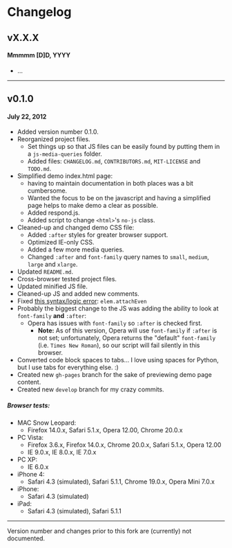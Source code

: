 # Changelog

## vX.X.X
#### Mmmmm [D]D, YYYY

* ...

---

## v0.1.0
#### July 22, 2012

* Added version number 0.1.0.
* Reorganized project files.
    * Set things up so that JS files can be easily found by putting them in a `js-media-queries` folder.
    * Added files: `CHANGELOG.md`, `CONTRIBUTORS.md`, `MIT-LICENSE` and `TODO.md`.
* Simplified demo index.html page:
    * having to maintain documentation in both places was a bit cumbersome.
    * Wanted the focus to be on the javascript and having a simplified page helps to make demo a clear as possible.
    * Added respond.js.
    * Added script to change `<html>`'s `no-js` class.
* Cleaned-up and changed demo CSS file:
    *  Added `:after` styles for greater browser support.
    * Optimized IE-only CSS.
    * Added a few more media queries.
    * Changed `:after` and `font-family` query names to `small`, `medium`, `large` and `xlarge`.
* Updated `README.md`.
* Cross-browser tested project files.
* Updated minified JS file.
* Cleaned-up JS and added new comments.
* Fixed [this syntax/logic error](https://github.com/JoshBarr/js-media-queries/blob/247ce8caf42b23eb11bc98bd7b086b3f00f4f22b/js/onmediaquery.js#L151): `elem.attachEven`
* Probably the biggest change to the JS was adding the ability to look at `font-family` **and** `:after`:
    * Opera has issues with `font-family` so `:after` is checked first.
        * **Note:** As of this version, Opera will use `font-family` if `:after` is not set; unfortunately, Opera returns the "default" `font-family` (i.e. `Times New Roman`), so our script will fail silently in this browser.
* Converted code block spaces to tabs… I love using spaces for Python, but I use tabs for everything else. :)
* Created new `gh-pages` branch for the sake of previewing demo page content.
* Created new `develop` branch for my crazy commits.

##### Browser tests:

* MAC Snow Leopard:
    * Firefox 14.0.x, Safari 5.1.x, Opera 12.00, Chrome 20.0.x
* PC Vista:
    * Firefox 3.6.x, Firefox 14.0.x, Chrome 20.0.x, Safari 5.1.x, Opera 12.00
    * IE 9.0.x, IE 8.0.x, IE 7.0.x
* PC XP:
    * IE 6.0.x
* iPhone 4:
    * Safari 4.3 (simulated), Safari 5.1.1, Chrome 19.0.x, Opera Mini 7.0.x
* iPhone:
    * Safari 4.3 (simulated)
* iPad:
    * Safari 4.3 (simulated), Safari 5.1.1

---

Version number and changes prior to this fork are (currently) not documented.